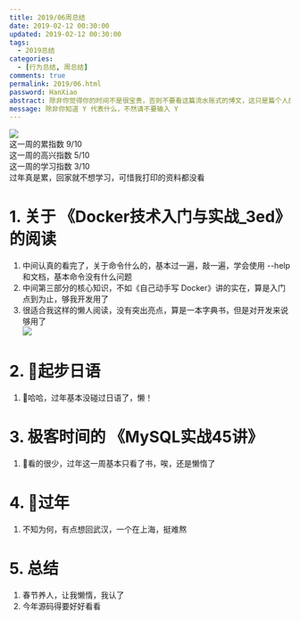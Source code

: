 ```yaml
---
title: 2019/06周总结
date: 2019-02-12 00:30:00
updated: 2019-02-12 00:30:00
tags:
  - 2019总结
categories: 
  - [行为总结, 周总结]
comments: true
permalink: 2019/06.html  
password: HanXiao
abstract: 除非你觉得你的时间不是很宝贵，否则不要看这篇流水账式的博文，这只是篇个人的工作的学习一个总结而已，没有包含任何的技术细节
message: 除非你知道 Y 代表什么，不然请不要输入 Y
---
```


![][0]  
这一周的累指数 9/10  
这一周的高兴指数 5/10   
这一周的学习指数 3/10  
过年真是累，回家就不想学习，可惜我打印的资料都没看  

<!--more-->

# 1. 关于 《Docker技术入门与实战_3ed》 的阅读

1. 中间认真的看完了，关于命令什么的，基本过一遍，敲一遍，学会使用 --help 和文档，基本命令没有什么问题  
2. 中间第三部分的核心知识，不如《自己动手写 Docker》讲的实在，算是入门点到为止，够我开发用了   
3. 很适合我这样的懒人阅读，没有突出亮点，算是一本字典书，但是对开发来说够用了  
![][1]

# 2. 起步日语  

1. 哈哈，过年基本没碰过日语了，懒！

# 3. 极客时间的 《MySQL实战45讲》

1. 看的很少，过年这一周基本只看了书，唉，还是懒惰了  

# 4. 过年

1. 不知为何，有点想回武汉，一个在上海，挺难熬

# 5. 总结

1. 春节养人，让我懒惰，我认了  
2. 今年源码得要好好看看

[0]: https://leran2deeplearnjavawebtech.oss-cn-beijing.aliyuncs.com/somephoto/2019-01-26%E8%B5%B5%E5%9B%9B.jpg
[1]: https://leran2deeplearnjavawebtech.oss-cn-beijing.aliyuncs.com/learn/Docker%E6%8A%80%E6%9C%AF%E5%85%A5%E9%97%A8%E4%B8%8E%E5%AE%9E%E6%88%98_3ed/Docker%E6%8A%80%E6%9C%AF%E5%85%A5%E9%97%A8%E4%B8%8E%E5%AE%9E%E6%88%98_%E7%AC%AC3%E7%89%88.png